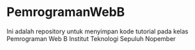 # PemrogramanWebB
Ini adalah repository untuk menyimpan kode tutorial pada kelas Pemrograman Web B Institut Teknologi Sepuluh Nopember
